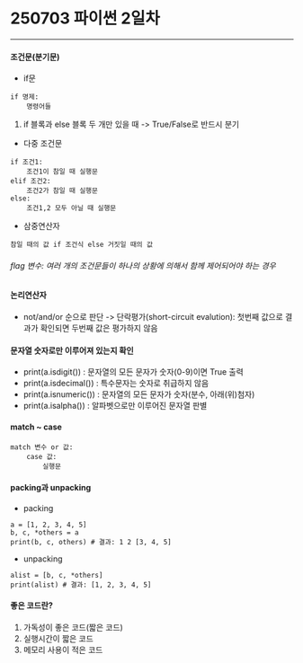 # 250703 파이썬 2일차
---

#### 조건문(분기문)
- if문
```
if 명제:
    명령어들
```
1. if 블록과 else 블록 두 개만 있을 때 -> True/False로 반드시 분기

- 다중 조건문
```
if 조건1:
    조건1이 참일 때 실행문
elif 조건2:
    조건2가 참일 때 실행문
else:
    조건1,2 모두 아닐 때 실행문
```

- 삼중연산자
```
참일 때의 값 if 조건식 else 거짓일 때의 값
```

###### flag 변수: 여러 개의 조건문들이 하나의 상황에 의해서 함께 제어되어야 하는 경우

#### 논리연산자
- not/and/or 순으로 판단 -> 단락평가(short-circuit evalution): 첫번째 값으로 결과가 확인되면 두번째 값은 평가하지 않음

#### 문자열 숫자로만 이루어져 있는지 확인
- print(a.isdigit()) : 문자열의 모든 문자가 숫자(0-9)이면 True 출력
- print(a.isdecimal()) : 특수문자는 숫자로 취급하지 않음
- print(a.isnumeric()) : 문자열의 모든 문자가 숫자(분수, 아래(위)첨자)
- print(a.isalpha()) : 알파벳으로만 이루어진 문자열 판별


#### match ~ case
```
match 변수 or 값:
    case 값:
        실행문
```

#### packing과 unpacking
- packing
```
a = [1, 2, 3, 4, 5]
b, c, *others = a
print(b, c, others) # 결과: 1 2 [3, 4, 5]
```

- unpacking
```
alist = [b, c, *others]
print(alist) # 결과: [1, 2, 3, 4, 5]
```

#### 좋은 코드란?
1. 가독성이 좋은 코드(짧은 코드)
2. 실행시간이 짧은 코드
3. 메모리 사용이 적은 코드